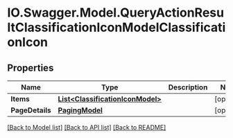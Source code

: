 # IO.Swagger.Model.QueryActionResultClassificationIconModelClassificationIcon
## Properties

Name | Type | Description | Notes
------------ | ------------- | ------------- | -------------
**Items** | [**List&lt;ClassificationIconModel&gt;**](ClassificationIconModel.md) |  | [optional] 
**PageDetails** | [**PagingModel**](PagingModel.md) |  | [optional] 

[[Back to Model list]](../README.md#documentation-for-models) [[Back to API list]](../README.md#documentation-for-api-endpoints) [[Back to README]](../README.md)

